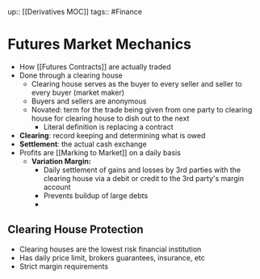 up:: [[Derivatives MOC]]
tags:: #Finance 
# Futures Market Mechanics
- How [[Futures Contracts]] are actually traded
- Done through a clearing house
	- Clearing house serves as the buyer to every seller and seller to every buyer (market maker)
	- Buyers and sellers are anonymous
	- Novated: term for the trade being given from one party to clearing house for clearing house to dish out to the next
		- Literal definition is replacing a contract
- **Clearing**: record keeping and determining what is owed
- **Settlement**: the actual cash exchange
- Profits are [[Marking to Market]] on a daily basis
	- **Variation Margin:** 
		- Daily settlement of gains and losses by 3rd parties with the clearing house via a debit or credit to the 3rd party's margin account
		- Prevents buildup of large debts
		- 

## Clearing House Protection
- Clearing houses are the lowest risk financial institution
- Has daily price limit, brokers guarantees, insurance, etc
- Strict margin requirements